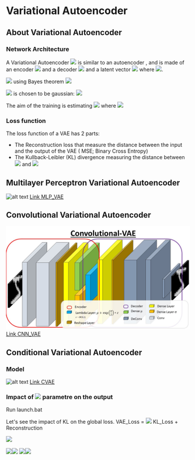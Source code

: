 # Variational Autoencoder



## About Variational Autoencoder

### Network Architecture

A Variational Autoencoder <img src="https://render.githubusercontent.com/render/math?math=\mathcal{P}: \mathcal{D}\mapsto \mathcal{D}"> is similar to an autoencoder , and is made of an encoder <img src="https://render.githubusercontent.com/render/math?math=\mathcal{Q}: \mathcal{D} \mapsto \mathcal{Z}"> and a decoder <img src="https://render.githubusercontent.com/render/math?math=\mathcal{R}: \mathcal{Z} \mapsto \mathcal{D}. \forall x \in \mathcal{D},  x \sim \mathcal{P}(x) = \mathcal{R} \circ \mathcal{Q} (x)"> and a latent vector <img src="https://render.githubusercontent.com/render/math?math=z"> where  <img src="https://render.githubusercontent.com/render/math?math=\forall x \in \mathcal{D}, \exists z \in \mathcal{z} / \mathcal{Q} (x) = z">.

<img src="https://render.githubusercontent.com/render/math?math=\mathcal{P}_\theta (x) = \int_{\mathcal{Z}} \mathcal{P}_{\theta}(x,z) "> using Bayes theorem <img src="https://render.githubusercontent.com/render/math?math=\mathcal{P}_\theta (x) = \int_{\mathcal{Z}} \mathcal{P}_{\theta}(x | z)\mathcal{P}(z)=\int_{\mathcal{Z}} \mathcal{P}_{\theta}(z | x)\mathcal{P}(x)"><br>

<img src="https://render.githubusercontent.com/render/math?math=\mathcal{Q}(z|x)"> is chosen to be gaussian: <img src="https://render.githubusercontent.com/render/math?math=\mathcal{Q}(z|x) \sim \mathcal{N}(\mu(x),\sigma(x)\mathbb{I})">

The aim of the training is estimating <img src="https://render.githubusercontent.com/render/math?math=(\phi,\theta)"> where <img src="https://render.githubusercontent.com/render/math?math=\mathcal{Q}_{\phi}(z|x) \approx \mathcal{P}_{\theta}(z|x) ">


### Loss function

The loss function of a VAE has 2 parts:
- The Reconstruction loss that measure the distance between the input and the output of the VAE ( MSE; Binary Cross Entropy)
- The Kullback-Leibler (KL) divergence measuring the distance between <img src="https://render.githubusercontent.com/render/math?math=\mathcal{Q}(z|x)"> and <img src="https://render.githubusercontent.com/render/math?math=\mathcal{P}(z|x)"> 


## Multilayer Perceptron Variational Autoencoder

![alt text](https://github.com/nakmuaycoder/Testing-on-minst-MNIST/blob/master/img/vae-mlp.jpg)
[Link MLP_VAE](https://github.com/nakmuaycoder/Testing-on-minst-MNIST/blob/master/Keras/VAE/MultiLayersPerceptron-VariationalAautoEncoder.ipynb)

## Convolutional Variational Autoencoder
![alt text](https://github.com/nakmuayFarang/Testing-on-minst-MNIST/blob/master/img/vae_cnn.jpg)
[Link CNN_VAE](https://github.com/nakmuaycoder/Testing-on-minst-MNIST/blob/master/Keras/VAE/CNN-VariationalAautoEncoder.ipynb)

## Conditional Variational Autoencoder

### Model
![alt text](https://github.com/nakmuaycoder/Testing-on-minst-MNIST/blob/master/img/vae_cond.jpg)
[Link CVAE](https://github.com/nakmuayFarang/Testing-on-minst-MNIST/blob/master/Keras/VAE/Conditionnal-VariationalAautoEncoder.ipynb)

### Impact of <img src="https://render.githubusercontent.com/render/math?math=\beta"> parametre on the output

Run launch.bat

Let's see the impact of KL on the global loss.
VAE_Loss = <img src="https://render.githubusercontent.com/render/math?math=\beta \cdot"> KL_Loss + Reconstruction

![](https://github.com/nakmuaycoder/Testing-on-minst-MNIST/blob/master/img/CVAE/LatentSpace.gif)

![](https://github.com/nakmuaycoder/Testing-on-minst-MNIST/blob/master/img/CVAE/digit0.gif)![](https://github.com/nakmuaycoder/Testing-on-minst-MNIST/blob/master/img/CVAE/digit1.gif)
![](https://github.com/nakmuaycoder/Testing-on-minst-MNIST/blob/master/img/CVAE/digit2.gif)![](https://github.com/nakmuaycoder/Testing-on-minst-MNIST/blob/master/img/CVAE/digit3.gif)
